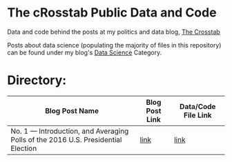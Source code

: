# The cRosstab Public Data and Code
Data and code behind the posts at my politics and data blog, [The Crosstab](www.thecrosstab.com)

Posts about data science (populating the majority of files in this repository) can be found under my blog's [Data Science](http://www.thecrosstab.com/categories/data-science/) Category.

# Directory: 

Blog Post Name | Blog Post Link | Data/Code File Link |
---|---|---
No. 1 — Introduction, and Averaging Polls of the 2016 U.S. Presidential Election | [link](http://www.thecrosstab.com/datascience/r-1/) | [link](https://github.com/elliottmorris/the_cRosstab-public-data-and-code/r-1)